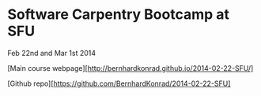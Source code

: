 Software Carpentry Bootcamp at SFU
==================================

Feb 22nd and Mar 1st 2014

[Main course webpage][http://bernhardkonrad.github.io/2014-02-22-SFU/]

[Github repo][https://github.com/BernhardKonrad/2014-02-22-SFU]
